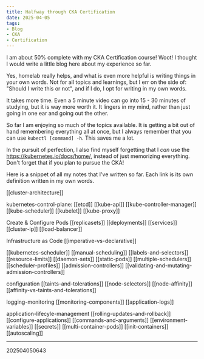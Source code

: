 ```yaml
---
title: Halfway through CKA Certification
date: 2025-04-05
tags:
- Blog
- CKA
- Certification
---
```


I am about 50% complete with my CKA Certification course! Woot! I thought I
would write a little blog here about my experience so far.

Yes, homelab really helps, and what is even more helpful is writing things in
your own words. Not for all topics and learnings, but I err on the side of:
"Should I write this or not", and if I do, I opt for writing in my own words.

It takes more time. Even a 5 minute video can go into 15 - 30 minutes of
studying, but it is way more worth it. It lingers in my mind, rather than just
going in one ear and going out the other.

So far I am enjoying so much of the topics available. It is getting a bit out
of hand remembering everything all at once, but I always remember that you can
use `kubectl [command] -h`. This saves me a lot.

In the pursuit of perfection, I also find myself forgetting that I *can* use the
<https://kubernetes.io/docs/home/>, instead of just memorizing everything. Don't
forget that if you plan to pursue the CKA!

Here is a snippet of all my notes that I've written so far. Each link is its own
definition written in my own words.

[[cluster-architecture]]

kubernetes-control-plane:
    [[etcd]]
    [[kube-api]]
    [[kube-controller-manager]]
    [[kube-scheduler]]
    [[kubelet]]
    [[kube-proxy]]

Create & Configure Pods
    [[replicasets]]
    [[deployments]]
    [[services]]
        [[cluster-ip]]
        [[load-balancer]]

Infrastructure as Code
    [[imperative-vs-declarative]]

[[kubernetes-scheduler]]
    [[manual-scheduling]]
    [[labels-and-selectors]]
    [[resource-limits]]
    [[daemon-sets]]
    [[static-pods]]
    [[multiple-schedulers]]
    [[scheduler-profiles]]
    [[admission-controllers]]
        [[validating-and-mutating-admission-controllers]]

configuration
    [[taints-and-tolerations]]
    [[node-selectors]]
    [[node-affinity]]
    [[affinity-vs-taints-and-tolerations]]

logging-monitoring
    [[monitoring-components]]
    [[application-logs]]

application-lifecyle-management
    [[rolling-updates-and-rollback]]
    [[configure-applications]]
        [[commands-and-arguments]]
        [[environment-variables]]
        [[secrets]]
    [[multi-container-pods]]
    [[init-containers]]
    [[autoscaling]]

---


202504050643

